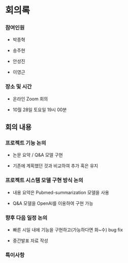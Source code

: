 # 회의록

### 참여인원

- 박종혁

- 송주현
  
- 안성진
  
- 이영근

### 장소 및 시간

- 온라인 Zoom 회의
  
- 10월 28일 토요일 19시 00분

## 회의 내용

### 프로젝트 기능 논의

- 논문 요약 / Q&A 모델 구현

- 기존에 계획했던 것과 비교하여 추가 혹은 유지


### 프로젝트 시스템 모델 구현 방식 논의

- 내용 요약은 Pubmed-summarization 모델을 사용

- Q&A 모델을 OpenAI를 이용하여 구현 가능


### 향후 다음 일정 논의

-	빠른 시일 내에 기능을 구현하고(가능하다면 화~수) bug fix

-	중간발표 자료 작성

### 특이사항
